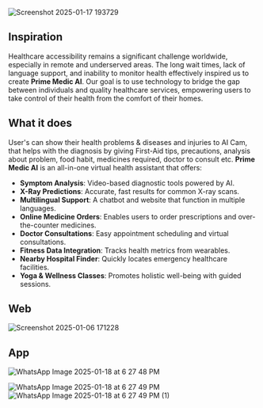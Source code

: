 ![Screenshot 2025-01-17 193729](https://github.com/user-attachments/assets/ae81ca62-6050-4f7e-b25d-d8e8413591bb)

## Inspiration
Healthcare accessibility remains a significant challenge worldwide, especially in remote and underserved areas. The long wait times, lack of language support, and inability to monitor health effectively inspired us to create **Prime Medic AI**. Our goal is to use technology to bridge the gap between individuals and quality healthcare services, empowering users to take control of their health from the comfort of their homes.

## What it does
User's can show their health problems & diseases and injuries to AI Cam, that helps with the diagnosis by giving First-Aid tips, precautions, analysis about problem, food habit, medicines required, doctor to consult etc. 
**Prime Medic AI** is an all-in-one virtual health assistant that offers:  
- **Symptom Analysis**: Video-based diagnostic tools powered by AI.  
- **X-Ray Predictions**: Accurate, fast results for common X-ray scans.  
- **Multilingual Support**: A chatbot and website that function in multiple languages.  
- **Online Medicine Orders**: Enables users to order prescriptions and over-the-counter medicines.  
- **Doctor Consultations**: Easy appointment scheduling and virtual consultations.  
- **Fitness Data Integration**: Tracks health metrics from wearables.  
- **Nearby Hospital Finder**: Quickly locates emergency healthcare facilities.  
- **Yoga & Wellness Classes**: Promotes holistic well-being with guided sessions.  

## Web
![Screenshot 2025-01-06 171228](https://github.com/user-attachments/assets/8208e064-ea63-4e8e-a20c-006dce369124)

## App
![WhatsApp Image 2025-01-18 at 6 27 48 PM](https://github.com/user-attachments/assets/87d6200d-fdbc-4bb1-b0bb-9bae69d93808)

![WhatsApp Image 2025-01-18 at 6 27 49 PM](https://github.com/user-attachments/assets/ecb93298-cd24-4d6a-8ac0-75f67628a9e2)  ![WhatsApp Image 2025-01-18 at 6 27 49 PM (1)](https://github.com/user-attachments/assets/bc35d686-df98-41ba-b45a-82761bbdc5ad)



